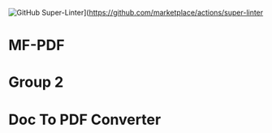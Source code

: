 ![GitHub Super-Linter](https://github.com/InnoSWP/pdf-converter-group-2/workflows/Lint%20Code%20Base/badge.svg)](https://github.com/marketplace/actions/super-linter
# MF-PDF 
# Group 2
# Doc To PDF Converter
